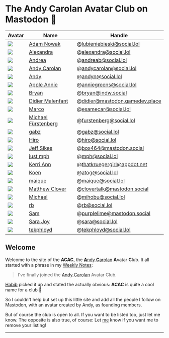 # The Andy Carolan Avatar Club on Mastodon 🤘

| Avatar               | Name                                                       | Handle                         |
| :------------------- | ---------------------------------------------------------- | ------------------------------ |
| ![][lubieniebieski]  | [Adam Nowak](https://social.lol/@lubieniebieski)           | @lubieniebieski@social.lol     |
| ![][alexandra]       | [Alexandra](https://social.lol/@alexandra)                 | @alexandra@social.lol          |
| ![][andrea]          | [Andrea](https://social.lol/@andreab)                      | @andreab@social.lol            |
| ![][andycarolan]     | [Andy Carolan](https://social.lol/@andycarolan)            | @andycarolan@social.lol        |
| ![][andyn]           | [Andy](https://social.lol/@andyn)                          | @andyn@social.lol              |
| ![][anniegreens]     | [Apple Annie](https://social.lol/@anniegreens)             | @anniegreens@social.lol        |
| ![][bryan]           | [Bryan](https://indw.social/@bryan)                        | @bryan@indw.social             |
| ![][didier]          | [Didier Malenfant](https://mastodon.gamedev.place/@didier) | @didier@mastodon.gamedev.place |
| ![][esamecar]        | [Marco](https://social.lol/@esamecar)                      | @esamecar@social.lol           |
| ![][furstenberg]     | [Michael Fürstenberg](https://social.lol/@furstenberg)     | @furstenberg@social.lol        |
| ![][gabz]            | [gabz](https://social.lol/@gabz)                           | @gabz@social.lol               |
| ![][hiro]            | [Hiro](https://social.lol/@hiro)                           | @hiro@social.lol               |
| ![][box464]          | [Jeff Sikes](https://mastodon.social/@box464)              | @box464@mastodon.social        |
| ![][mph]             | [just mph](https://social.lol/@mph)                        | @mph@social.lol                |
| ![][thatkruegergirl] | [Kerri Ann](https://appdot.net/@thatkruegergir)            | @thatkruegergirl@appdot.net    |
| ![][atog]            | [Koen](https://social.lol/@atog)                           | @atog@social.lol               |
| ![][maique]          | [maique](https://social.lol/@maique)                       | @maique@social.lol             |
| ![][clovertalk]      | [Matthew Clover](https://mastodon.social/@clovertalk)      | @clovertalk@mastodon.social    |
| ![][mihobu]          | [Michael](https://social.lol/@mihobu)                      | @mihobu@social.lol             |
| ![][rb]              | [rb](https://social.lol/@rb)                               | @rb@social.lol                 |
| ![][purplelime]      | [Sam](https://mastodon.social/@purplelime)                 | @purplelime@mastodon.social    |
| ![][sara]            | [Sara Joy](https://social.lol/@sara)                       | @sara@social.lol               |
| ![][tekphloyd]       | [tekphloyd](https://social.lol/@tekphloyd)                 | @tekphloyd@social.lol          |

## Welcome

Welcome to the site of the **ACAC**, the [**A**ndy **C**arolan](https://andycarolan.com/) **A**vatar **C**lub. It all started with a phrase in my [Weekly Notes](https://week.esamecar.net/24): 
 
> I've finally joined the [Andy Carolan](https://social.lol/@andycarolan) Avatar Club.

[Habib](https://social.lol/@habibcham@mastodon.social/110566879996115261) picked it up and stated the actually obvious: **ACAC** is quite a cool name for a club 🤣

So I couldn't help but set up this little site and add all the people I follow on Mastodon, with an avatar created by Andy, as founding members.

But of course the club is open to all. If you want to be listed too, just let me know. The opposite is also true, of course: Let [me](https://esamecar.omg.lol) know if you want me to remove your listing!

---

[esamecar]: https://media.social.lol/accounts/avatars/109/649/306/722/032/193/original/da31ecb2f69aa361.png
[mihobu]: https://media.social.lol/accounts/avatars/109/619/824/930/798/742/original/ca78bfa95d2825a2.png
[alexandra]: https://media.social.lol/accounts/avatars/109/779/067/294/172/527/original/4aeb8601f23b72e0.png
[andrea]: https://media.social.lol/accounts/avatars/109/789/892/022/936/666/original/98dd82476fee7f09.png
[andyn]: https://media.social.lol/accounts/avatars/108/760/748/212/181/750/original/7470d96dcc3b94a7.jpeg
[didier]: https://cdn.masto.host/mastodongamedevplace/accounts/avatars/109/380/881/617/106/122/original/20143635c3e96ec0.png
[furstenberg]: https://media.social.lol/accounts/avatars/109/292/070/545/845/589/original/54350e00600f307f.jpeg
[gabz]: https://media.social.lol/accounts/avatars/108/760/770/273/788/281/original/100dfc90c44fd70c.png
[hiro]: https://media.social.lol/accounts/avatars/110/313/991/960/773/003/original/d6fd8fd8e28e7590.png
[lubieniebieski]: https://media.social.lol/accounts/avatars/109/714/665/825/852/984/original/6dd6320467f84a9a.png
[maique]: https://media.social.lol/accounts/avatars/108/742/788/282/960/217/original/75de6a2a0add9364.png
[rb]: https://media.social.lol/accounts/avatars/109/183/893/220/853/776/original/f8afc7203b6084c9.png
[tekphloyd]: https://media.social.lol/accounts/avatars/109/269/705/863/044/046/original/293ae76459ab3ce5.png
<!-- add 2023-06-20 -->
[anniegreens]: https://media.social.lol/accounts/avatars/109/736/944/131/488/938/original/72b3a053b5a0a03f.png
[atog]: https://media.social.lol/accounts/avatars/110/304/443/905/917/313/original/ef9009c2c2fd3449.jpeg
[sara]: https://media.social.lol/accounts/avatars/109/601/657/094/469/488/original/26e99f5c9a4cb172.jpg
<!-- add 2023-06-22 -->
[mph]: https://media.social.lol/accounts/avatars/109/195/238/432/596/200/original/23b4d47286c2a8f0.jpeg
<!-- add 2023-06-24 -->
[box464]: https://files.mastodon.social/accounts/avatars/109/259/207/144/483/733/original/eac633f18633c528.png
[clovertalk]: https://files.mastodon.social/accounts/avatars/000/582/037/original/62cdba26f27e515a.png
<!-- add 2023-08-28 -->
[thatkruegergirl]: https://cdn.masto.host/appdotnet/accounts/avatars/108/194/004/311/697/720/original/a1c6836cf776dbc2.png
<!-- update 2023-08-28 -->
[andycarolan]: https://media.social.lol/accounts/avatars/109/381/075/265/447/863/original/36eac8e7274dda11.png
[purplelime]: https://files.mastodon.social/accounts/avatars/109/245/771/360/027/790/original/d34472f47d78f112.jpeg
<!-- add 2023-06-29 -->
[bryan]: https://cdn.masto.host/indwsocial/accounts/avatars/110/580/266/792/374/965/original/a5ebb63a1afee08d.png 
